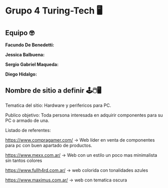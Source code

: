 # Grupo 4 Turing-Tech 🖥️ 
  ## Equipo 🤓

**Facundo De Benedetti:** 

**Jessica Balbuena:** 

**Sergio Gabriel Maqueda:** 

**Diego Hidalgo:**  
  

##  Nombre de sitio a definir 🕹️🖱️🖥️ 

Tematica del sitio: Hardware y perifericos para PC. 

Publico objetivo: Toda persona interesada en adquirir componentes para su PC o armado de una. 

Listado de referentes: 

https://www.compragamer.com/  -> Web líder en venta de componentes para pc con buen apartado de productos.

https://www.mexx.com.ar/      -> Web con un estilo un poco mas minimalista sin tantos colores

https://www.fullh4rd.com.ar/  -> web colorida con tonalidades azules

https://www.maximus.com.ar/   -> web con tematica oscura 

